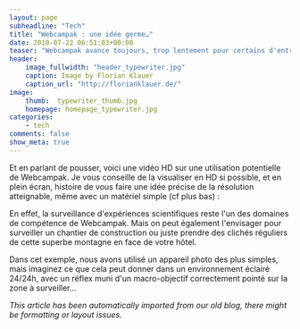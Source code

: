 ```yaml
---
layout: page
subheadline: "Tech"
title: "Webcampak : une idée germe…"
date: 2010-07-22 06:51:03+00:00
teaser: "Webcampak avance toujours, trop lentement pour certains d'entre vous qui auraient un besoin immédiat de ce type de produit, mais nous avons fait le choix de prendre le temps, le temps de développer, le temps de laisser pousser l'idée, de tester."
header:
    image_fullwidth: "header_typewriter.jpg"
    caption: Image by Florian Klauer
    caption_url: "http://florianklauer.de/"
image:
    thumb:  typewriter_thumb.jpg
    homepage: homepage_typewriter.jpg
categories:
    - tech
comments: false
show_meta: true
---
```

Et en parlant de pousser, voici une vidéo HD sur une utilisation potentielle de Webcampak. Je vous conseille de la visualiser en HD si possible, et en plein écran, histoire de vous faire une idée précise de la résolution atteignable, même avec un matériel simple (cf plus bas) :

En effet, la surveillance d'expériences scientifiques reste l'un des domaines de compétence de Webcampak. Mais on peut également l'envisager pour surveiller un chantier de construction ou juste prendre des clichés réguliers de cette superbe montagne en face de votre hôtel.

Dans cet exemple, nous avons utilisé un appareil photo des plus simples, mais imaginez ce que cela peut donner dans un environnement éclairé 24/24h, avec un réflex muni d'un macro-objectif correctement pointé sur la zone à surveiller...

_This article has been automatically imported from our old blog, there might be formatting or layout issues._
